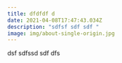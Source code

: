 ```yaml
---
title: dfdfdf d
date: 2021-04-08T17:47:43.034Z
description: "sdfsf sdf sdf "
image: img/about-single-origin.jpg
---
```

dsf sdfssd sdf dfs 